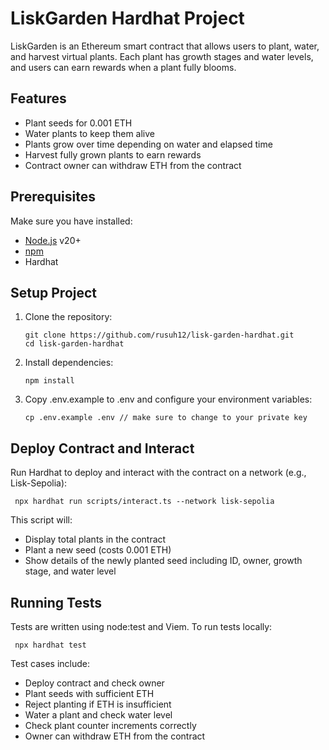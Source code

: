 # LiskGarden Hardhat Project

LiskGarden is an Ethereum smart contract that allows users to plant, water, and harvest virtual plants. Each plant has growth stages and water levels, and users can earn rewards when a plant fully blooms.

## Features
- Plant seeds for 0.001 ETH
- Water plants to keep them alive
- Plants grow over time depending on water and elapsed time
- Harvest fully grown plants to earn rewards
- Contract owner can withdraw ETH from the contract

## Prerequisites
Make sure you have installed:
- [Node.js](https://nodejs.org/) v20+
- [npm](https://www.npmjs.com/) 
- Hardhat

## Setup Project

1. Clone the repository:
   ```
   git clone https://github.com/rusuh12/lisk-garden-hardhat.git
   cd lisk-garden-hardhat
   ```
2. Install dependencies:
   ```
   npm install
   ```
3. Copy .env.example to .env and configure your environment variables:
   ```
   cp .env.example .env // make sure to change to your private key
   ```

## Deploy Contract and Interact
Run Hardhat to deploy and interact with the contract on a network (e.g., Lisk-Sepolia):
   ```
    npx hardhat run scripts/interact.ts --network lisk-sepolia
   ```
   This script will:
- Display total plants in the contract
- Plant a new seed (costs 0.001 ETH)
- Show details of the newly planted seed including ID, owner, growth stage, and water level

## Running Tests
Tests are written using node:test and Viem. To run tests locally:
   ```
    npx hardhat test
   ```
Test cases include:
- Deploy contract and check owner
- Plant seeds with sufficient ETH
- Reject planting if ETH is insufficient
- Water a plant and check water level
- Check plant counter increments correctly
- Owner can withdraw ETH from the contract




